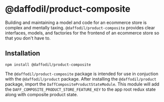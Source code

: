 # @daffodil/product-composite

Building and maintaining a model and code for an ecommerce store is complex and mentally taxing. `@daffodil/product-composite`
provides clear interfaces, models, and factories for the frontend of an ecommerce store so that you don't have to.


## Installation

```
npm install @daffodil/product-composite
```

The `@daffodil/product-composite` package is intended for use in conjuction with the `@daffodil/product` package. After installing the `@daffodil/product` package, import the `DaffCompositeProductStateModule`. This module will add the `DAFF_COMPOSITE_PRODUCT_STORE_FEATURE_KEY` to the app root redux state along with composite product state.

